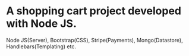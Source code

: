 # A shopping cart project developed with Node JS.

Node JS(Server), Bootstrap(CSS), Stripe(Payments), Mongo(Datastore), Handlebars(Templating) etc.